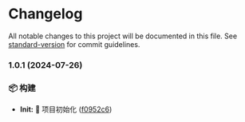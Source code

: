 # Changelog

All notable changes to this project will be documented in this file. See [standard-version](https://github.com/conventional-changelog/standard-version) for commit guidelines.

### 1.0.1 (2024-07-26)


### 📦‍ 构建

* **Init:** :tada: 项目初始化 ([f0952c6](https://github.com/EmirioBomb/javascript-collections/commit/f0952c6f32bd00a624afdbe15a6a292b79b52de4))
